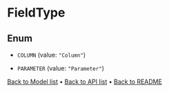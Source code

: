 

# FieldType

## Enum


* `COLUMN` (value: `"Column"`)

* `PARAMETER` (value: `"Parameter"`)



[Back to Model list](../README.md#documentation-for-models) &#8226; [Back to API list](../README.md#documentation-for-api-endpoints) &#8226; [Back to README](../README.md)


